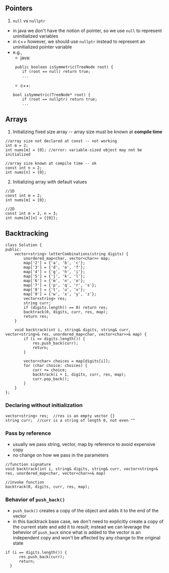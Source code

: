## Pointers
1. ```null``` vs ```nullptr```
- in java we don't have the notion of pointer, so we use ```null``` to represent uninitialized variables
- in c++ however, we should use ```nullptr``` instead to represent an uninitialized pointer variable
- e.g.,
  - java: 
  ```
   public boolean isSymmetric(TreeNode root) {
      if (root == null) return true;
      ...
  ```
  - c++:
  ```
  bool isSymmetric(TreeNode* root) {
      if (root == nullptr) return true;
      ...
  ```

## Arrays
1. Initializing fixed size array -- array size must be known at **compile time**
```
//array size not declared at const -- not working
int m = 2;
int nums[m] = {0}; //error: variable-sized object may not be initialized

//array size known at compile time -- ok
const int n = 2;
int nums[n] = {0};
```

2. Initializing array with default values
```
//1D
const int m = 2;
int nums[m] = {0};

//2D
const int m = 2, n = 3;
int nums[m][n] = {{0}};
```

## Backtracking 
```
class Solution {
public:
    vector<string> letterCombinations(string digits) {
        unordered_map<char, vector<char>> map;
        map['2'] = {'a', 'b', 'c'};
        map['3'] = {'d', 'e', 'f'};
        map['4'] = {'g', 'h', 'i'};
        map['5'] = {'j', 'k', 'l'};
        map['6'] = {'m', 'n', 'o'};
        map['7'] = {'p', 'q', 'r', 's'};
        map['8'] = {'t', 'u', 'v'};
        map['9'] = {'w', 'x', 'y', 'z'};
        vector<string> res;
        string curr;
        if (digits.length() == 0) return res;
        backtrack(0, digits, curr, res, map);
        return res;
    }
    
    void backtrack(int i, string& digits, string& curr, vector<string>& res, unordered_map<char, vector<char>>& map) {
        if (i == digits.length()) {
            res.push_back(curr);
            return;
        }
        
        vector<char> choices = map[digits[i]];
        for (char choice: choices) {
            curr += choice;
            backtrack(i + 1, digits, curr, res, map);
            curr.pop_back();
        }
    }
};
```

### Declaring without initialization
```
vector<string> res;  //res is an empty vector {}
string curr;  //curr is a string of length 0, not even ""
```
### Pass by reference
- usually we pass string, vector, map by reference to avoid expensive copy
- no change on how we pass in the parameters
```
//function signature
void backtrack(int i, string& digits, string& curr, vector<string>& res, unordered_map<char, vector<char>>& map)

//invoke function
backtrack(0, digits, curr, res, map);
```
### Behavior of ```push_back()```
- ```push_back()``` creates a copy of the object and adds it to the end of the vector
- in this backtrack base case, we don't need to explicitly create a copy of the current state and add it to result; instead we can leverage the behevior of ```push_back``` since what is added to the vector is an independent copy and won't be affected by any change to the original state
```
if (i == digits.length()) {
      res.push_back(curr);
      return;
  }
```
